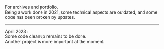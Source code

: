 For archives and portfolio. <br>
Being a work done in 2021, some technical aspects are outdated, and some code has been broken by updates. <br>
<hr>

April 2023 : <br>
Some code cleanup remains to be done.<br>
Another project is more important at the moment.<br>


